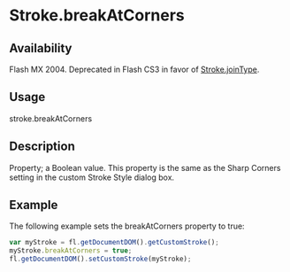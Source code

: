 # Stroke.breakAtCorners

## Availability

Flash MX 2004. Deprecated in Flash CS3 in favor of [Stroke.joinType](../Stroke_object/Stroke11.md).

## Usage

stroke.breakAtCorners

## Description

Property; a Boolean value. This property is the same as the Sharp Corners setting in the custom Stroke Style dialog box.

## Example

The following example sets the breakAtCorners property to true:

```javascript
var myStroke = fl.getDocumentDOM().getCustomStroke();
myStroke.breakAtCorners = true;
fl.getDocumentDOM().setCustomStroke(myStroke);
```

